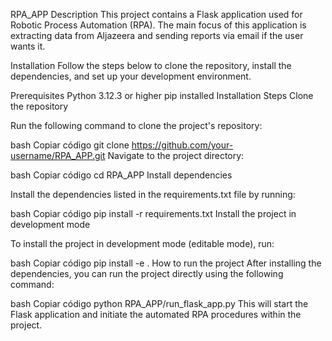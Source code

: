 RPA_APP
Description
This project contains a Flask application used for Robotic Process Automation (RPA). The main focus of this application is extracting data from Aljazeera and sending reports via email if the user wants it.

Installation
Follow the steps below to clone the repository, install the dependencies, and set up your development environment.

Prerequisites
Python 3.12.3 or higher
pip installed
Installation Steps
Clone the repository

Run the following command to clone the project's repository:

bash
Copiar código
git clone https://github.com/your-username/RPA_APP.git
Navigate to the project directory:

bash
Copiar código
cd RPA_APP
Install dependencies

Install the dependencies listed in the requirements.txt file by running:

bash
Copiar código
pip install -r requirements.txt
Install the project in development mode

To install the project in development mode (editable mode), run:

bash
Copiar código
pip install -e .
How to run the project
After installing the dependencies, you can run the project directly using the following command:

bash
Copiar código
python RPA_APP/run_flask_app.py
This will start the Flask application and initiate the automated RPA procedures within the project.
